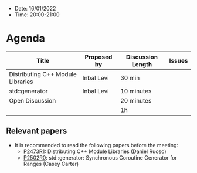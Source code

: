* Date: 16/01/2022
* Time: 20:00-21:00

# Agenda

| Title | Proposed by | Discussion Length | Issues       |
|----------|-------------|-------------|----------------|
| Distributing C++ Module Libraries | Inbal Levi | 30 min | |
| std::generator |  Inbal Levi | 10 minutes   |   |
| Open Discussion |   | 20 minutes   |   |
|           |   | 1h     |          |

## Relevant papers

* It is recommended to read the following papers before the meeting:
  * [P2473R1](https://wg21.link/p2473): Distributing  C++  Module  Libraries (Daniel  Ruoso) 
  * [P2502R0](https://wg21.link/p2502): std::generator: Synchronous Coroutine Generator for Ranges (Casey Carter) 
